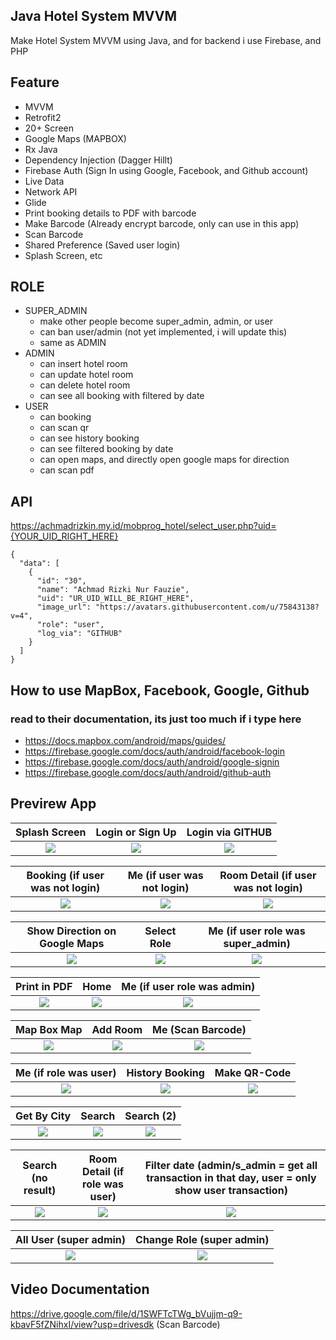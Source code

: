 ## Java Hotel System MVVM
Make Hotel System MVVM using Java, and for backend i use Firebase, and PHP

## Feature
- MVVM
- Retrofit2
- 20+ Screen
- Google Maps (MAPBOX)
- Rx Java
- Dependency Injection (Dagger Hillt)
- Firebase Auth (Sign In using Google, Facebook, and Github account)
- Live Data
- Network API 
- Glide
- Print booking details to PDF with barcode
- Make Barcode (Already encrypt barcode, only can use in this app)
- Scan Barcode
- Shared Preference (Saved user login)
- Splash Screen, etc

## ROLE
- SUPER_ADMIN
  - make other people become super_admin, admin, or user
  - can ban user/admin (not yet implemented, i will update this)
  - same as ADMIN
- ADMIN
  - can insert hotel room
  - can update hotel room
  - can delete hotel room
  - can see all booking with filtered by date
- USER
  - can booking
  - can scan qr
  - can see history booking
  - can see filtered booking by date
  - can open maps, and directly open google maps for direction
  - can scan pdf

## API 
https://achmadrizkin.my.id/mobprog_hotel/select_user.php?uid={YOUR_UID_RIGHT_HERE}

    {
      "data": [
        {
          "id": "30",
          "name": "Achmad Rizki Nur Fauzie",
          "uid": "UR_UID_WILL_BE_RIGHT_HERE",
          "image_url": "https://avatars.githubusercontent.com/u/75843138?v=4",
          "role": "user",
          "log_via": "GITHUB"
        }
      ]
    }

## How to use MapBox, Facebook, Google, Github
### read to their documentation, its just too much if i type here
- https://docs.mapbox.com/android/maps/guides/
- https://firebase.google.com/docs/auth/android/facebook-login
- https://firebase.google.com/docs/auth/android/google-signin
- https://firebase.google.com/docs/auth/android/github-auth


## Previrew App
  Splash Screen                 |   Login or Sign Up       |  Login via GITHUB
:-------------------------:|:-------------------------:|:-------------------------:
<img src="https://user-images.githubusercontent.com/75843138/175751462-8203b9b5-8e7c-4941-bc67-a9dcc1316269.png"> |<img src="https://user-images.githubusercontent.com/75843138/175751508-7cd7151f-313e-4a72-8b75-dc9d0d762b1e.png"> |<img src="https://user-images.githubusercontent.com/75843138/175751545-ed53381f-b0b3-4997-9681-6566036662d8.png">

  Booking (if user was not login)                 |   Me (if user was not login)       |  Room Detail (if user was not login)
:-------------------------:|:-------------------------:|:-------------------------:
<img src="https://user-images.githubusercontent.com/75843138/175751615-169428cd-f017-4d1c-b233-b839b5ff3479.png"> |<img src="https://user-images.githubusercontent.com/75843138/175751720-ee582e1e-6d04-4d64-b334-1e7bd157d289.png"> |<img src="https://user-images.githubusercontent.com/75843138/175751946-258efa5f-d5c6-412d-b46f-9da76fd7f28b.png">

  Show Direction on Google Maps                 |   Select Role      |  Me (if user role was super_admin)
:-------------------------:|:-------------------------:|:-------------------------:
<img src="https://user-images.githubusercontent.com/75843138/175752144-c6b63a25-970b-472a-8aa9-a8f0d35edd9b.png"> |<img src="https://user-images.githubusercontent.com/75843138/175752357-d214b8d3-6b87-4e91-bc50-0b0ad1aefdf4.png"> |<img src="https://user-images.githubusercontent.com/75843138/175752389-c185deb4-4778-492e-b0f7-a71c18b03657.png">

  Print in PDF                 |   Home      |  Me (if user role was admin)
:-------------------------:|:-------------------------:|:-------------------------:
<img src="https://user-images.githubusercontent.com/75843138/177167105-7a9cca90-d757-4f26-bf11-e2e5e91b2e8c.jpg"> |<img src="https://user-images.githubusercontent.com/75843138/177167393-2a1d454c-e468-48ef-ac53-70cc18ae4319.png"> |<img src="https://user-images.githubusercontent.com/75843138/177167878-70791d11-9cbc-4dbd-8492-d4d27ca2911f.png">

  Map Box Map                 |   Add Room      |  Me (Scan Barcode)
:-------------------------:|:-------------------------:|:-------------------------:
<img src="https://user-images.githubusercontent.com/75843138/177168042-a680bf09-6b4c-4d27-b1e8-b6c06d39d757.png"> |<img src="https://user-images.githubusercontent.com/75843138/177168209-65d1dddf-3dba-4267-b465-c4632d9fff6e.png"> |<img src="https://user-images.githubusercontent.com/75843138/177168461-50a0ca2e-f84c-47bc-a70b-38c4096ed46f.png">

  Me (if role was user)                 |   History Booking      |  Make QR-Code
:-------------------------:|:-------------------------:|:-------------------------:
<img src="https://user-images.githubusercontent.com/75843138/177169221-c45553cf-78f9-409f-b22b-4496008077bb.png"> |<img src="https://user-images.githubusercontent.com/75843138/177169420-39f8889d-ecc0-40df-aa7b-dfbaa52f5ba2.png"> |<img src="https://user-images.githubusercontent.com/75843138/177169646-96d8ffb4-4022-456e-ac30-04fc1a06c04a.png">

  Get By City                 |   Search      |  Search (2)
:-------------------------:|:-------------------------:|:-------------------------:
<img src="https://user-images.githubusercontent.com/75843138/177170343-d8708a34-6956-42d6-a947-f95ccbe71738.png"> |<img src="https://user-images.githubusercontent.com/75843138/177170551-c5d3cede-6ba0-4f27-aa94-c323edab0bc4.png"> |<img src="https://user-images.githubusercontent.com/75843138/177170739-3c9ca2af-cf19-4286-9178-ee88d6868139.png">

  Search (no result)                 |   Room Detail (if role was user)      |  Filter date (admin/s_admin = get all transaction in that day, user = only show user transaction)
:-------------------------:|:-------------------------:|:-------------------------:
<img src="https://user-images.githubusercontent.com/75843138/177170867-b86862fb-224e-4482-ba82-a3d6664ab1a7.png"> |<img src="https://user-images.githubusercontent.com/75843138/177171117-b5533ad4-c23f-4c28-9322-a31726477a5e.png"> |<img src="https://user-images.githubusercontent.com/75843138/177171339-3cf100a3-29c9-442d-a916-b7542e818b12.png">

  All User (super admin)              |   Change Role (super admin)      |  
:-------------------------:|:-------------------------:|
<img src="https://user-images.githubusercontent.com/75843138/177172002-57afd992-6da3-4f4c-840d-d45459728d92.png"> |<img src="https://user-images.githubusercontent.com/75843138/177172167-fef9ef5e-848a-48d5-9377-16ea482c354a.png"> 

## Video Documentation
https://drive.google.com/file/d/1SWFTcTWg_bVujjm-q9-kbavF5fZNihxI/view?usp=drivesdk (Scan Barcode)
